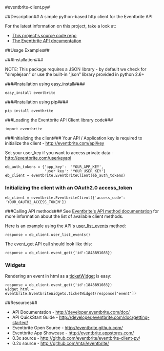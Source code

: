 #eventbrite-client.py#

##Description##
A simple python-based http client for the Eventbrite API

For the latest information on this project, take a look at:

* [This project's source code repo](http://github.com/eventbrite/eventbrite-client-py/)
* [The Eventbrite API documentation](http://developer.eventbrite.com/doc/)

##Usage Examples##

###Installation###

NOTE:  This package requires a JSON library - by default we check for "simplejson" or use the built-in "json" library provided in python 2.6+

####Installation using easy_install####

    easy_install eventbrite

####Installation using pip####

    pip install eventbrite

###Loading the Eventbrite API Client library code###

    import eventbrite

###Initializing the client###
Your API / Application key is required to initialize the client - http://eventbrite.com/api/key

Set your user_key if you want to access private data - http://eventbrite.com/userkeyapi

    eb_auth_tokens = {'app_key':  'YOUR_APP_KEY',
                      'user_key': 'YOUR_USER_KEY'}
    eb_client = eventbrite.EventbriteClient(eb_auth_tokens)

### Initializing the client with an OAuth2.0 access_token ###

    eb_client = eventbrite.EventbriteClient({'access_code': 'YOUR_OAUTH2_ACCESS_TOKEN'})

###Calling API methods###
See [Eventbrite's API method documentation](http://developer.eventbrite.com/doc/) for more information about the list of available client methods.

Here is an example using the API's [user_list_events](http://developer.eventbrite.com/doc/users/user_list_events/) method:

    response = eb_client.user_list_events()

The [event_get](http://developer.eventbrite.com/doc/events/event_get/) API call should look like this:

    response = eb_client.event_get({'id':1848891083})

### Widgets ###
Rendering an event in html as a [ticketWidget](http://www.eventbrite.com/t/how-to-use-ticket-widget) is easy:

    response = eb_client.event_get({'id':1848891083})
    widget_html = eventbrite.EventbriteWidgets.ticketWidget(response['event'])

##Resources##
* API Documentation - <http://developer.eventbrite.com/doc/>
* API QuickStart Guide - <http://developer.eventbrite.com/doc/getting-started/>
* Eventbrite Open Source - <http://eventbrite.github.com/>
* Eventbrite App Showcase - <http://eventbrite.appstores.com/>
* 0.3x source - <http://github.com/eventbrite/eventbrite-client-py/>
* 0.2x source - <http://github.com/mtai/eventbrite/>
